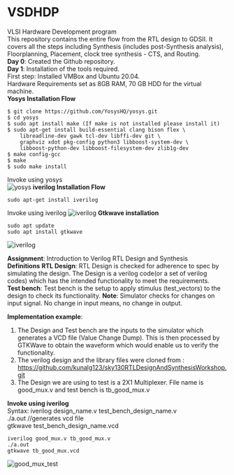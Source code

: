 # VSDHDP
VLSI Hardware Development program <br>
This repository contains the entire flow from the RTL design to GDSII. It covers all the steps including Synthesis (includes post-Synthesis analysis), Floorplanning, Placement, clock tree synthesis - CTS, and Routing. <br>
**Day 0**: Created the Github repository. <br>
**Day 1**: Installation of the tools required. <br>
First step: Installed VMBox and Ubuntu 20.04. <br>
Hardware Requirements set as 8GB RAM, 70 GB HDD for the virtual machine. <br>
__Yosys Installation Flow__
 <br>
```
$ git clone https://github.com/YosysHQ/yosys.git
$ cd yosys
$ sudo apt install make (If make is not installed please install it) 
$ sudo apt-get install build-essential clang bison flex \
    libreadline-dev gawk tcl-dev libffi-dev git \
    graphviz xdot pkg-config python3 libboost-system-dev \
    libboost-python-dev libboost-filesystem-dev zlib1g-dev
$ make config-gcc
$ make 
$ sudo make install
```
Invoke using yosys <br>
![yosys](https://github.com/sathyakanthv/VSDHDP/assets/4946509/9b4ee86d-35b4-403d-851e-c34492411a89)
__iverilog Installation Flow__
```
sudo apt-get install iverilog
```
Invoke using iverilog
![iverilog](https://github.com/sathyakanthv/VSDHDP/assets/4946509/b98bd0de-8f4f-4e14-9214-31cd299fa0b2)
__Gtkwave installation__
```
sudo apt update
sudo apt install gtkwave
```
![iverilog](https://github.com/sathyakanthv/VSDHDP/assets/4946509/044cefd0-b43d-44ef-909c-90b6eb519aaf)

**Assignment**: Introduction to Verilog RTL Design and Synthesis <br>
**Definitions**
**RTL Design**: RTL Design is checked for adherence to spec by simulating the design. The Design is a verilog code(or a set of verilog codes) which has the intended functionality to meet the requirements. <br>
**Test bench**: Test bench is the setup to apply stimulus (test_vectors) to the design to check its functionality. 
**Note**: Simulator checks for changes on input signal. No change in input means, no change in output. 

**Implementation example**:
1. The Design and Test bench are the inputs to the simulator which generates a VCD file (Value Change Dump). This is then processed by GTKWave to obtain the waveform which would enable us to verify the functionality.  <br>
2. The verilog design and the library files were cloned from : https://github.com/kunalg123/sky130RTLDesignAndSynthesisWorkshop.git <br>
3. The Design we are using to test is a 2X1 Multiplexer. File name is good_mux.v and test bench is tb_good_mux.v <br>

**Invoke using iverilog**<br>
Syntax: iverilog design_name.v test_bench_design_name.v <br>
./a.out //generates vcd file <br> 
gtkwave test_bench_design_name.vcd
```
iverilog good_mux.v tb_good_mux.v
./a.out
gtkwave tb_good_mux.vcd
```
![good_mux_test](https://github.com/sathyakanthv/VSDHDP/assets/4946509/11e521a7-8fb0-4ed8-98db-538a50aacb11)

